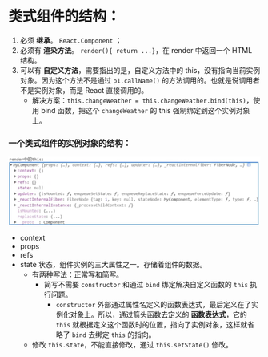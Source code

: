 # 类式组件的结构：

1. 必须 **继承**。 `React.Component` ；
2. 必须有 **渲染方法**。 `render(){ return ...}`，在 render 中返回一个 HTML 结构。
3. 可以有 **自定义方法**，需要指出的是，自定义方法中的 this，没有指向当前实例对象。因为这个方法不是通过 `p1.callName()` 的方法调用的。也就是说调用者不是实例对象，而是 React 直接调用的。
   - 解决方案：`this.changeWeather = this.changeWeather.bind(this)`，使用 bind 函数，把这个 `changeWeather`  的 this 强制绑定到这个实例对象上。



### 一个类式组件的实例对象的结构：

![image-20211007144501255](%E6%88%91%E7%AC%AC%E4%BA%8C%E6%AC%A1%E7%9C%8B%E7%9A%84%E7%AC%94%E8%AE%B0/image-20211007144501255-16335891033111.png)

- context
- props
- refs
- state 状态，组件实例的三大属性之一。存储着组件的数据。
  - 有两种写法：正常写和简写。
    - 简写不需要 `constructor` 和通过 `bind` 绑定解决自定义函数的 `this` 执行问题。
      - `constructor` 外部通过属性名定义的函数表达式，最后定义在了实例化对象上。所以，通过箭头函数去定义的 **函数表达式**，它的 `this` 就根据定义这个函数时的位置，指向了实例对象，这样就省略了 `bind` 去绑定 `this` 的指向。
  - 修改 `this.state`，不能直接修改，通过 `this.setState()`  修改。















